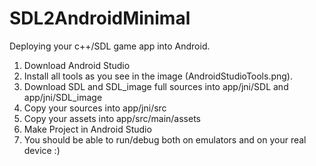# SDL2AndroidMinimal
Deploying your c++/SDL game app into Android.

1) Download Android Studio
2) Install all tools as you see in the image (AndroidStudioTools.png).
3) Download SDL and SDL_image full sources into app/jni/SDL and app/jni/SDL_image
4) Copy your sources into app/jni/src
5) Copy your assets into app/src/main/assets
6) Make Project in Android Studio
7) You should be able to run/debug both on emulators and on your real device :)
